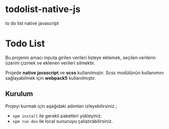 # todolist-native-js
to do list native javascript
# Todo List

Bu projenin amacı inputa girilen verileri listeye eklemek, seçilen verilerin üzerini çizmek ve eklenen verileri silmektir. 

Projede  **native javascript** ve **scss** kullanılmıştır. Scss modülünün kullanımını sağlayabilmek için **webpack5**  kullanılmıştır. 


## Kurulum

Projeyi kurmak için aşağıdaki adımları izleyebilirsiniz ;

 - `npm install` ile gerekli paketleri yükleyiniz.
 - `npm run dev` ile local sunucuyu çalıştırabilirsiniz.
